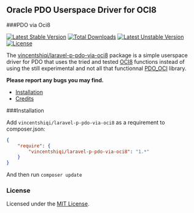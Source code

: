 ## Oracle PDO Userspace Driver for OCI8

###PDO via Oci8


[![Latest Stable Version](https://poser.pugx.org/vincentshiqi/laravel-p-pdo-via-oci8/v/stable)](https://packagist.org/packages/vincentshiqi/laravel-p-pdo-via-oci8)
[![Total Downloads](https://poser.pugx.org/vincentshiqi/laravel-p-pdo-via-oci8/downloads)](https://packagist.org/packages/vincentshiqi/laravel-p-pdo-via-oci8)
[![Latest Unstable Version](https://poser.pugx.org/vincentshiqi/laravel-p-pdo-via-oci8/v/unstable)](https://packagist.org/packages/vincentshiqi/laravel-p-pdo-via-oci8)
[![License](https://img.shields.io/badge/license-MIT-blue.svg)](https://github.com/vincentshiqi/laravel-p-pdo-via-oci8/blob/master/LICENSE)


The [vincentshiqi/laravel-p-pdo-via-oci8](https://github.com/vincentshiqi/laravel-p-pdo-via-oci8) package is a simple userspace driver for PDO that uses the tried and
tested [OCI8](http://php.net/oci8) functions instead of using the still experimental and not all that functionnal
[PDO_OCI](http://www.php.net/manual/en/ref.pdo-oci.php) library.

**Please report any bugs you may find.**

- [Installation](#installation)
- [Credits](#credits)

###Installation

Add `vincentshiqi/laravel-p-pdo-via-oci8` as a requirement to composer.json:

```json
{
    "require": {
        "vincentshiqi/laravel-p-pdo-via-oci8": "1.*"
    }
}
```
And then run `composer update`

### License

Licensed under the [MIT License](https://github.com/vincentshiqi/laravel-p-pdo-via-oci8/blob/master/LICENSE.md).

